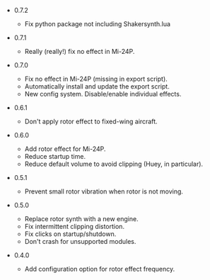 - 0.7.2
  - Fix python package not including Shakersynth.lua

- 0.7.1
  - Really (really!) fix no effect in Mi-24P.

- 0.7.0
  - Fix no effect in Mi-24P (missing in export script).
  - Automatically install and update the export script.
  - New config system. Disable/enable individual effects.

- 0.6.1
  - Don't apply rotor effect to fixed-wing aircraft.

- 0.6.0
  - Add rotor effect for Mi-24P.
  - Reduce startup time.
  - Reduce default volume to avoid clipping (Huey, in particular).

- 0.5.1
  - Prevent small rotor vibration when rotor is not moving.

- 0.5.0
  - Replace rotor synth with a new engine.
  - Fix intermittent clipping distortion.
  - Fix clicks on startup/shutdown.
  - Don't crash for unsupported modules.

- 0.4.0
  - Add configuration option for rotor effect frequency.

